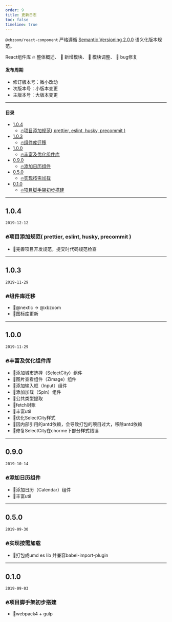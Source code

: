 ```yaml
---
order: 9
title: 更新日志
toc: false
timeline: true
---
```


`@xbzoom/react-component` 严格遵循 [Semantic Versioning 2.0.0](http://semver.org/lang/zh-CN/) 语义化版本规范。

React组件库 🔥 整体概述、 🌟 新增模块、 💄 模块调整、 🐞 bug修复

#### 发布周期

* 修订版本号：微小改动
* 次版本号：小版本变更
* 主版本号：大版本变更

---

#### 目录
- [1.0.4](#104)
  - [🔥项目添加规范( prettier, eslint, husky, precommit )](#%f0%9f%94%a5%e9%a1%b9%e7%9b%ae%e6%b7%bb%e5%8a%a0%e8%a7%84%e8%8c%83-prettier-eslint-husky-precommit)
- [1.0.3](#103)
  - [🔥组件库迁移](#%f0%9f%94%a5%e7%bb%84%e4%bb%b6%e5%ba%93%e8%bf%81%e7%a7%bb)
- [1.0.0](#100)
  - [🔥丰富及优化组件库](#%f0%9f%94%a5%e4%b8%b0%e5%af%8c%e5%8f%8a%e4%bc%98%e5%8c%96%e7%bb%84%e4%bb%b6%e5%ba%93)
- [0.9.0](#090)
  - [🔥添加日历组件](#%f0%9f%94%a5%e6%b7%bb%e5%8a%a0%e6%97%a5%e5%8e%86%e7%bb%84%e4%bb%b6)
- [0.5.0](#050)
  - [🔥实现按需加载](#%f0%9f%94%a5%e5%ae%9e%e7%8e%b0%e6%8c%89%e9%9c%80%e5%8a%a0%e8%bd%bd)
- [0.1.0](#010)
  - [🔥项目脚手架初步搭建](#%f0%9f%94%a5%e9%a1%b9%e7%9b%ae%e8%84%9a%e6%89%8b%e6%9e%b6%e5%88%9d%e6%ad%a5%e6%90%ad%e5%bb%ba)

---

## 1.0.4

`2019-12-12`

### 🔥项目添加规范( prettier, eslint, husky, precommit )

- 💄完善项目开发规范，提交时代码规范检查

---

## 1.0.3

`2019-11-29`

### 🔥组件库迁移

- 💄@nextlc -> @xbzoom
- 💄图标库更新

---

## 1.0.0

`2019-11-29`

### 🔥丰富及优化组件库

- 🌟添加城市选择（SelectCity）组件
- 🌟图片查看组件（Zimage）组件
- 🌟添加输入框（Input）组件
- 🌟添加加载（Spin）组件
- 💄公共类型提取
- 💄fetch封账
- 💄丰富util
- 💄优化SelectCity样式
- 💄因内部引用的antd依赖，会导致打包的项目过大，移除antd依赖
- 🐞修复SelectCity在chorme下部分样式错误

---

## 0.9.0

`2019-10-14`

### 🔥添加日历组件

- 🌟添加日历（Calendar）组件
- 🌟丰富util

---

## 0.5.0

`2019-09-30`

### 🔥实现按需加载

- 🌟打包成umd es lib 并兼容babel-import-plugin

---

## 0.1.0

`2019-09-03`

### 🔥项目脚手架初步搭建

- 🌟webpack4 + gulp
